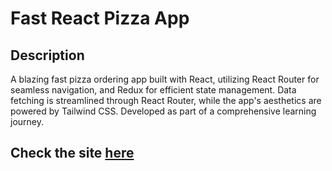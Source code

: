 # Fast React Pizza App

## Description

A blazing fast pizza ordering app built with React, utilizing React Router for seamless navigation, and Redux for efficient state management. Data fetching is streamlined through React Router, while the app's aesthetics are powered by Tailwind CSS. Developed as part of a comprehensive learning journey.

## Check the site [here](https://fast-react-pizza-blond-seven.vercel.app/)
